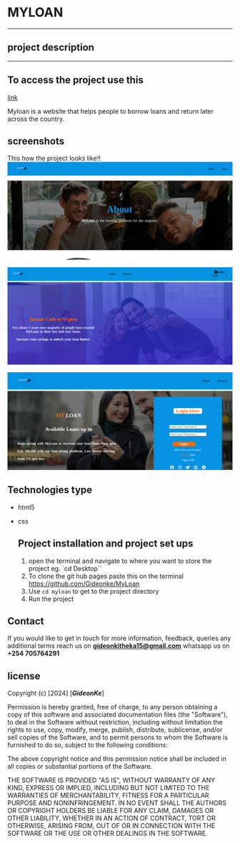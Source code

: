 # MYLOAN

---

## project description

---

## To access the project use this

[link](https://github.com/Gideonke/MyLoan)

Myloan is a website that helps people to borrow loans and return later across the country.

## screenshots

This how the project looks like!!
![Alt text](images/AboutUs%20page.png)

![Alt text](images/Homepage.png)

![Alt text](images/loginpage.png)

## Technologies type

- html5
- css

  ## Project installation and project set ups

  1. open the terminal and navigate to where you want to store the project eg. `cd Desktop``
  2. To clone the git hub pages paste this on the terminal https://github.com/Gideonke/MyLoan
  3. Use `cd myloan` to get to the project directory
  4. Run the project

## Contact

If you would like to get in touch for more information, feedback, queries any additional terms reach us on **gideonkitheka15@gmail.com**
whatsapp us on **+254 705764291**

## license

Copyright (c) [2024] [***GideonKe***]

Permission is hereby granted, free of charge, to any person obtaining a copy
of this software and associated documentation files (the "Software"), to deal
in the Software without restriction, including without limitation the rights
to use, copy, modify, merge, publish, distribute, sublicense, and/or sell
copies of the Software, and to permit persons to whom the Software is
furnished to do so, subject to the following conditions:

The above copyright notice and this permission notice shall be included in all
copies or substantial portions of the Software.

THE SOFTWARE IS PROVIDED "AS IS", WITHOUT WARRANTY OF ANY KIND, EXPRESS OR
IMPLIED, INCLUDING BUT NOT LIMITED TO THE WARRANTIES OF MERCHANTABILITY,
FITNESS FOR A PARTICULAR PURPOSE AND NONINFRINGEMENT. IN NO EVENT SHALL THE
AUTHORS OR COPYRIGHT HOLDERS BE LIABLE FOR ANY CLAIM, DAMAGES OR OTHER
LIABILITY, WHETHER IN AN ACTION OF CONTRACT, TORT OR OTHERWISE, ARISING FROM,
OUT OF OR IN CONNECTION WITH THE SOFTWARE OR THE USE OR OTHER DEALINGS IN THE
SOFTWARE.
